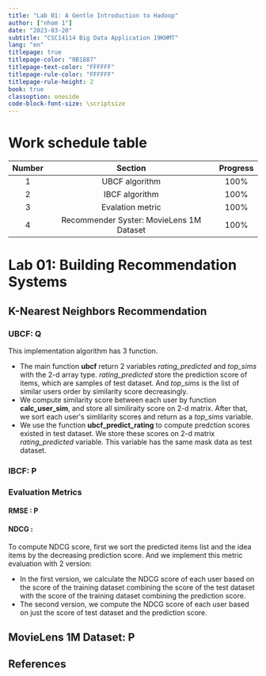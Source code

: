 ```yaml
---
title: "Lab 01: A Gentle Introduction to Hadoop"
author: ["nhom 1"]
date: "2023-03-20"
subtitle: "CSC14114 Big Data Application 19KHMT"
lang: "en"
titlepage: true
titlepage-color: "0B1887"
titlepage-text-color: "FFFFFF"
titlepage-rule-color: "FFFFFF"
titlepage-rule-height: 2
book: true
classoption: oneside
code-block-font-size: \scriptsize
---
```


# Work schedule table

|Number|Section|Progress
|:--:|:----:|:----:
|1|UBCF algorithm|100%
|2|IBCF algorithm|100%
|3|Evalation metric| 100%
|4|Recommender Syster: MovieLens 1M Dataset|100%

# Lab 01:  Building Recommendation Systems

## K-Nearest Neighbors Recommendation

### UBCF: Q
This implementation algorithm has 3 function.
+ The main function **ubcf** return 2 variables *rating_predicted* and *top_sims* with the 2-d array type. *rating_predicted* store the prediction score of items, which are samples of test dataset. And *top_sims* is the list of similar users order by similarity score decreasingly. 
+ We compute similarity score between each user by function **calc_user_sim**, and store all similiraity score on 2-d matrix. After that, we sort each user's simlilarity scores and return as a *top_sims* variable. 
+ We use the function **ubcf_predict_rating** to compute predction scores existed in test dataset. We store these scores on 2-d matrix *rating_predicted* variable. This variable has the same mask data as test dataset.
### IBCF: P

### Evaluation Metrics

#### RMSE : P

#### NDCG :
To compute NDCG score, first we sort the predicted items list and the idea items by the decreasing prediction score. And we implement this metric evaluation with 2 version: 
+ In the first version, we calculate the NDCG score of each user based on the score of the training dataset combining the score of the test dataset with the score of the training dataset combining the prediction score.
+ The second version, we compute the NDCG score of each user based on just the score of test dataset and the prediction score.

## MovieLens 1M Dataset: P

## References
